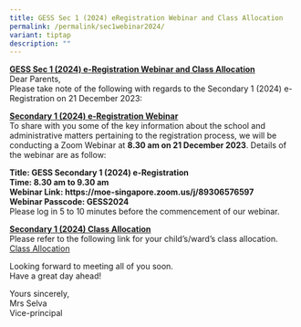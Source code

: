 ```yaml
---
title: GESS Sec 1 (2024) eRegistration Webinar and Class Allocation
permalink: /permalink/sec1webinar2024/
variant: tiptap
description: ""
---
```

<p><strong><u>GESS Sec 1 (2024) e-Registration Webinar and Class Allocation</u></strong><br>Dear Parents,<br>Please take note of the following with regards to the Secondary 1 (2024) e-Registration on 21 December 2023:</p><p><strong><u>Secondary 1 (2024) e-Registration Webinar</u></strong><br>To share with you some of the key information about the school and administrative matters pertaining to the registration process, we will be conducting a Zoom Webinar at <strong>8.30 am on 21 December 2023</strong>. Details of the webinar are as follow:</p><p><strong>Title: GESS Secondary 1 (2024) e-Registration</strong><br><strong>Time: 8.30 am to 9.30 am</strong><br><strong>Webinar Link: <a rel="noopener noreferrer nofollow" target="_blank">https://moe-singapore.zoom.us/j/89306576597</a></strong><br><strong>Webinar Passcode: GESS2024</strong><br>Please log in 5 to 10 minutes before the commencement of our webinar.</p><p><strong><u>Secondary 1 (2024) Class Allocation</u></strong><br>Please refer to the following link for your child’s/ward’s class allocation.<br><a href="https://drive.google.com/file/d/1pzZzCe3ris_p87Qe1YIDuvzcS2MQVcXK/view?usp=drive_link" rel="noopener noreferrer nofollow" target="_blank">Class Allocation</a></p><p>Looking forward to meeting all of you soon.<br>Have a great day ahead!</p><p>Yours sincerely,<br>Mrs Selva<br>Vice-principal</p>